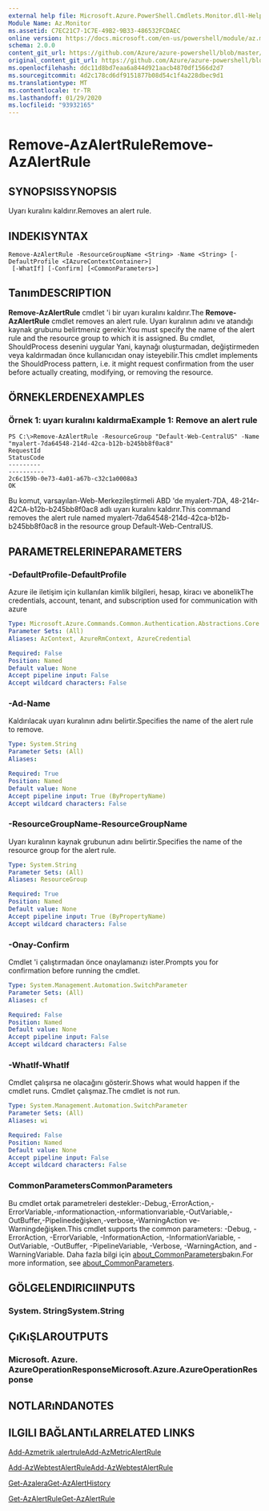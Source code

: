 ```yaml
---
external help file: Microsoft.Azure.PowerShell.Cmdlets.Monitor.dll-Help.xml
Module Name: Az.Monitor
ms.assetid: C7EC21C7-1C7E-49B2-9B33-486532FCDAEC
online version: https://docs.microsoft.com/en-us/powershell/module/az.monitor/remove-azalertrule
schema: 2.0.0
content_git_url: https://github.com/Azure/azure-powershell/blob/master/src/Monitor/Monitor/help/Remove-AzAlertRule.md
original_content_git_url: https://github.com/Azure/azure-powershell/blob/master/src/Monitor/Monitor/help/Remove-AzAlertRule.md
ms.openlocfilehash: ddc11d8bd7eaa6a844d921aacb4870df1566d2d7
ms.sourcegitcommit: 4d2c178cd6df9151877b08d54c1f4a228dbec9d1
ms.translationtype: MT
ms.contentlocale: tr-TR
ms.lasthandoff: 01/29/2020
ms.locfileid: "93932165"
---
```

# <span data-ttu-id="0c6b7-101">Remove-AzAlertRule</span><span class="sxs-lookup"><span data-stu-id="0c6b7-101">Remove-AzAlertRule</span></span>

## <span data-ttu-id="0c6b7-102">SYNOPSIS</span><span class="sxs-lookup"><span data-stu-id="0c6b7-102">SYNOPSIS</span></span>
<span data-ttu-id="0c6b7-103">Uyarı kuralını kaldırır.</span><span class="sxs-lookup"><span data-stu-id="0c6b7-103">Removes an alert rule.</span></span>

## <span data-ttu-id="0c6b7-104">INDEKI</span><span class="sxs-lookup"><span data-stu-id="0c6b7-104">SYNTAX</span></span>

```
Remove-AzAlertRule -ResourceGroupName <String> -Name <String> [-DefaultProfile <IAzureContextContainer>]
 [-WhatIf] [-Confirm] [<CommonParameters>]
```

## <span data-ttu-id="0c6b7-105">Tanım</span><span class="sxs-lookup"><span data-stu-id="0c6b7-105">DESCRIPTION</span></span>
<span data-ttu-id="0c6b7-106">**Remove-AzAlertRule** cmdlet 'i bir uyarı kuralını kaldırır.</span><span class="sxs-lookup"><span data-stu-id="0c6b7-106">The **Remove-AzAlertRule** cmdlet removes an alert rule.</span></span>
<span data-ttu-id="0c6b7-107">Uyarı kuralının adını ve atandığı kaynak grubunu belirtmeniz gerekir.</span><span class="sxs-lookup"><span data-stu-id="0c6b7-107">You must specify the name of the alert rule and the resource group to which it is assigned.</span></span>
<span data-ttu-id="0c6b7-108">Bu cmdlet, ShouldProcess desenini uygular Yani, kaynağı oluşturmadan, değiştirmeden veya kaldırmadan önce kullanıcıdan onay isteyebilir.</span><span class="sxs-lookup"><span data-stu-id="0c6b7-108">This cmdlet implements the ShouldProcess pattern, i.e. it might request confirmation from the user before actually creating, modifying, or removing the resource.</span></span>

## <span data-ttu-id="0c6b7-109">ÖRNEKLERDEN</span><span class="sxs-lookup"><span data-stu-id="0c6b7-109">EXAMPLES</span></span>

### <span data-ttu-id="0c6b7-110">Örnek 1: uyarı kuralını kaldırma</span><span class="sxs-lookup"><span data-stu-id="0c6b7-110">Example 1: Remove an alert rule</span></span>
```
PS C:\>Remove-AzAlertRule -ResourceGroup "Default-Web-CentralUS" -Name "myalert-7da64548-214d-42ca-b12b-b245bb8f0ac8"
RequestId                                                                                                    StatusCode
---------                                                                                                    ----------
2c6c159b-0e73-4a01-a67b-c32c1a0008a3                                                                                 OK
```

<span data-ttu-id="0c6b7-111">Bu komut, varsayılan-Web-Merkezileştirmeli ABD 'de myalert-7DA, 48-214r-42CA-b12b-b245bb8f0ac8 adlı uyarı kuralını kaldırır.</span><span class="sxs-lookup"><span data-stu-id="0c6b7-111">This command removes the alert rule named myalert-7da64548-214d-42ca-b12b-b245bb8f0ac8 in the resource group Default-Web-CentralUS.</span></span>

## <span data-ttu-id="0c6b7-112">PARAMETRELERINE</span><span class="sxs-lookup"><span data-stu-id="0c6b7-112">PARAMETERS</span></span>

### <span data-ttu-id="0c6b7-113">-DefaultProfile</span><span class="sxs-lookup"><span data-stu-id="0c6b7-113">-DefaultProfile</span></span>
<span data-ttu-id="0c6b7-114">Azure ile iletişim için kullanılan kimlik bilgileri, hesap, kiracı ve abonelik</span><span class="sxs-lookup"><span data-stu-id="0c6b7-114">The credentials, account, tenant, and subscription used for communication with azure</span></span>

```yaml
Type: Microsoft.Azure.Commands.Common.Authentication.Abstractions.Core.IAzureContextContainer
Parameter Sets: (All)
Aliases: AzContext, AzureRmContext, AzureCredential

Required: False
Position: Named
Default value: None
Accept pipeline input: False
Accept wildcard characters: False
```

### <span data-ttu-id="0c6b7-115">-Ad</span><span class="sxs-lookup"><span data-stu-id="0c6b7-115">-Name</span></span>
<span data-ttu-id="0c6b7-116">Kaldırılacak uyarı kuralının adını belirtir.</span><span class="sxs-lookup"><span data-stu-id="0c6b7-116">Specifies the name of the alert rule to remove.</span></span>

```yaml
Type: System.String
Parameter Sets: (All)
Aliases:

Required: True
Position: Named
Default value: None
Accept pipeline input: True (ByPropertyName)
Accept wildcard characters: False
```

### <span data-ttu-id="0c6b7-117">-ResourceGroupName</span><span class="sxs-lookup"><span data-stu-id="0c6b7-117">-ResourceGroupName</span></span>
<span data-ttu-id="0c6b7-118">Uyarı kuralının kaynak grubunun adını belirtir.</span><span class="sxs-lookup"><span data-stu-id="0c6b7-118">Specifies the name of the resource group for the alert rule.</span></span>

```yaml
Type: System.String
Parameter Sets: (All)
Aliases: ResourceGroup

Required: True
Position: Named
Default value: None
Accept pipeline input: True (ByPropertyName)
Accept wildcard characters: False
```

### <span data-ttu-id="0c6b7-119">-Onay</span><span class="sxs-lookup"><span data-stu-id="0c6b7-119">-Confirm</span></span>
<span data-ttu-id="0c6b7-120">Cmdlet 'i çalıştırmadan önce onaylamanızı ister.</span><span class="sxs-lookup"><span data-stu-id="0c6b7-120">Prompts you for confirmation before running the cmdlet.</span></span>

```yaml
Type: System.Management.Automation.SwitchParameter
Parameter Sets: (All)
Aliases: cf

Required: False
Position: Named
Default value: None
Accept pipeline input: False
Accept wildcard characters: False
```

### <span data-ttu-id="0c6b7-121">-WhatIf</span><span class="sxs-lookup"><span data-stu-id="0c6b7-121">-WhatIf</span></span>
<span data-ttu-id="0c6b7-122">Cmdlet çalışırsa ne olacağını gösterir.</span><span class="sxs-lookup"><span data-stu-id="0c6b7-122">Shows what would happen if the cmdlet runs.</span></span> <span data-ttu-id="0c6b7-123">Cmdlet çalışmaz.</span><span class="sxs-lookup"><span data-stu-id="0c6b7-123">The cmdlet is not run.</span></span>

```yaml
Type: System.Management.Automation.SwitchParameter
Parameter Sets: (All)
Aliases: wi

Required: False
Position: Named
Default value: None
Accept pipeline input: False
Accept wildcard characters: False
```

### <span data-ttu-id="0c6b7-124">CommonParameters</span><span class="sxs-lookup"><span data-stu-id="0c6b7-124">CommonParameters</span></span>
<span data-ttu-id="0c6b7-125">Bu cmdlet ortak parametreleri destekler:-Debug,-ErrorAction,-ErrorVariable,-ınformationaction,-ınformationvariable,-OutVariable,-OutBuffer,-Pipelinedeğişken,-verbose,-WarningAction ve-Warningdeğişken.</span><span class="sxs-lookup"><span data-stu-id="0c6b7-125">This cmdlet supports the common parameters: -Debug, -ErrorAction, -ErrorVariable, -InformationAction, -InformationVariable, -OutVariable, -OutBuffer, -PipelineVariable, -Verbose, -WarningAction, and -WarningVariable.</span></span> <span data-ttu-id="0c6b7-126">Daha fazla bilgi için [about_CommonParameters](https://go.microsoft.com/fwlink/?LinkID=113216)bakın.</span><span class="sxs-lookup"><span data-stu-id="0c6b7-126">For more information, see [about_CommonParameters](https://go.microsoft.com/fwlink/?LinkID=113216).</span></span>

## <span data-ttu-id="0c6b7-127">GÖLGELENDIRICI</span><span class="sxs-lookup"><span data-stu-id="0c6b7-127">INPUTS</span></span>

### <span data-ttu-id="0c6b7-128">System. String</span><span class="sxs-lookup"><span data-stu-id="0c6b7-128">System.String</span></span>

## <span data-ttu-id="0c6b7-129">ÇıKıŞLAR</span><span class="sxs-lookup"><span data-stu-id="0c6b7-129">OUTPUTS</span></span>

### <span data-ttu-id="0c6b7-130">Microsoft. Azure. AzureOperationResponse</span><span class="sxs-lookup"><span data-stu-id="0c6b7-130">Microsoft.Azure.AzureOperationResponse</span></span>

## <span data-ttu-id="0c6b7-131">NOTLARıNDA</span><span class="sxs-lookup"><span data-stu-id="0c6b7-131">NOTES</span></span>

## <span data-ttu-id="0c6b7-132">ILGILI BAĞLANTıLAR</span><span class="sxs-lookup"><span data-stu-id="0c6b7-132">RELATED LINKS</span></span>

[<span data-ttu-id="0c6b7-133">Add-Azmetrik ıalertrule</span><span class="sxs-lookup"><span data-stu-id="0c6b7-133">Add-AzMetricAlertRule</span></span>](./Add-AzMetricAlertRule.md)

[<span data-ttu-id="0c6b7-134">Add-AzWebtestAlertRule</span><span class="sxs-lookup"><span data-stu-id="0c6b7-134">Add-AzWebtestAlertRule</span></span>](./Add-AzWebtestAlertRule.md)

[<span data-ttu-id="0c6b7-135">Get-Azalera</span><span class="sxs-lookup"><span data-stu-id="0c6b7-135">Get-AzAlertHistory</span></span>](./Get-AzAlertHistory.md)

[<span data-ttu-id="0c6b7-136">Get-AzAlertRule</span><span class="sxs-lookup"><span data-stu-id="0c6b7-136">Get-AzAlertRule</span></span>](./Get-AzAlertRule.md)


